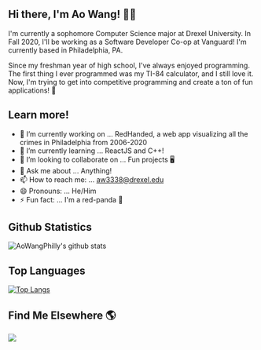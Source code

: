## Hi there, I'm Ao Wang! 👨‍💻

I'm currently a sophomore Computer Science major at Drexel University. In Fall 2020, I'll be working as a Software Developer Co-op at Vanguard! I'm currently based in Philadelphia, PA.

Since my freshman year of high school, I've always enjoyed programming. The first thing I ever programmed was my TI-84 calculator, and I still love it. Now, I'm trying to get into competitive programming and create a ton of fun applications! 🤩

## Learn more!
- 🔭 I’m currently working on ... RedHanded, a web app visualizing all the crimes in Philadelphia from 2006-2020
- 🌱 I’m currently learning ... ReactJS and C++!
- 👯 I’m looking to collaborate on ... Fun projects 🖥️ 
- 💬 Ask me about ... Anything!
- 📫 How to reach me: ... aw3338@drexel.edu
- 😄 Pronouns: ... He/Him
- ⚡ Fun fact: ... I'm a red-panda 🐼

## Github Statistics
![AoWangPhilly's github stats](https://github-readme-stats.vercel.app/api?username=aowangphilly&count_private=true&show_icons=true&theme=dark)

## Top Languages
[![Top Langs](https://github-readme-stats.vercel.app/api/top-langs/?username=aowangphilly&layout=compact)](https://github.com/aowangphilly/github-readme-stats)

## Find Me Elsewhere 🌎
[<img src="https://img.shields.io/badge/linkedin-%230077B5.svg?&style=for-the-badge&logo=linkedin&logoColor=white" />](https://www.linkedin.com/in/aowang0/)
